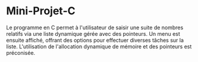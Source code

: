 # Mini-Projet-C
Le programme en C permet à l'utilisateur de saisir une suite de nombres relatifs via une liste dynamique gérée avec des pointeurs. Un menu est ensuite affiché, offrant des options pour effectuer diverses tâches sur la liste. L'utilisation de l'allocation dynamique de mémoire et des pointeurs est préconisée.
